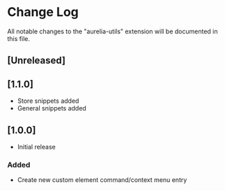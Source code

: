 # Change Log

All notable changes to the "aurelia-utils" extension will be documented in this file.

## [Unreleased]

## [1.1.0]
- Store snippets added
- General snippets added

## [1.0.0]
- Initial release
### Added
- Create new custom element command/context menu entry